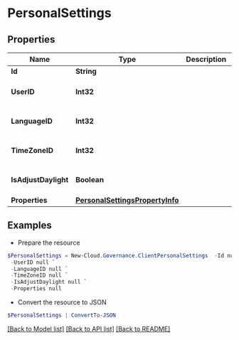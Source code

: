# PersonalSettings
## Properties

Name | Type | Description | Notes
------------ | ------------- | ------------- | -------------
**Id** | **String** |  | [optional] 
**UserID** | **Int32** |  | [optional] [default to 0]
**LanguageID** | **Int32** |  | [optional] [default to 0]
**TimeZoneID** | **Int32** |  | [optional] [default to 0]
**IsAdjustDaylight** | **Boolean** |  | [optional] [default to $false]
**Properties** | [**PersonalSettingsPropertyInfo**](PersonalSettingsPropertyInfo.md) |  | [optional] 

## Examples

- Prepare the resource
```powershell
$PersonalSettings = New-Cloud.Governance.ClientPersonalSettings  -Id null `
 -UserID null `
 -LanguageID null `
 -TimeZoneID null `
 -IsAdjustDaylight null `
 -Properties null
```

- Convert the resource to JSON
```powershell
$PersonalSettings | ConvertTo-JSON
```

[[Back to Model list]](../README.md#documentation-for-models) [[Back to API list]](../README.md#documentation-for-api-endpoints) [[Back to README]](../README.md)

